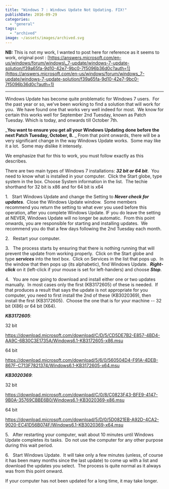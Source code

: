 ```yaml
---
title: "Windows 7 : Windows Update Not Updating. FIX!"
publishDate: 2016-09-29
categories: 
  - "general"
tags:
  - "archived"
image: ~/assets/images/archived.svg
---
```


**NB:** This is not my work, I wanted to post here for reference as it seems to work, original post : [https://answers.microsoft.com/en-us/windows/forum/windows\_7-update/windows-7-update-solution/f39a65fa-9d10-42e7-9bc0-7f5096b36d0c?auth=1](https://answers.microsoft.com/en-us/windows/forum/windows_7-update/windows-7-update-solution/f39a65fa-9d10-42e7-9bc0-7f5096b36d0c?auth=1)

* * *

Windows Update has become quite problematic for Windows 7 users.  For the past year or so, we've been working to find a solution that will work for you.  We have found one that works very well indeed for most.  We know for certain this works well for September 2nd Tuesday, known as Patch Tuesday. Which is today, and onwards till October 7th.

_**You want to ensure you get all your Windows Updating done before the next Patch Tuesday, October, 8.** _ From that point onwards, there will be a very significant change in the way Windows Update works.  Some may like it a lot.  Some may dislike it intensely.

We emphasize that for this to work, you must follow exactly as this describes.

There are two main types of Windows 7 installations: **_32 bit or 64 bit_**.  You need to know what is installed in your computer.  Click the Start globe, type system in the box. Choose System information in the list.  The techie shorthand for 32 bit is x86 and for 64 bit is x64

1.   Start Windows Update and change the Setting to **_Never check for updates_**.  Close the Windows Update window.  Some members recommend you return the setting to what ever you used before this operation, after you complete Windows Update. IF you do leave the setting at NEVER, Windows Update will no longer be automatic.  From this point onwards, you are responsible for starting and installing updates.  We recommend you do that a few days following the 2nd Tuesday each month.

2.   Restart your computer.

3.   The process starts by ensuring that there is nothing running that will prevent the update from working properly.  Click on the Start globe and type **_services_** into the text box.  Click on Services in the list that pops up.  In the window that then pops up (its alphabetic), find Windows Update.  **_Right-click_** on it (left-click if your mouse is set for left-handers) and choose **_Stop_**.

4.   You are now going to download and install either one or two updates manually.  In most cases only the first (KB3172605) of these is needed.  If that produces a result that says the update is not appropriate for you computer, you need to first install the 2nd of these (KB3020369), then install the first (KB3172605).  Choose the one that is for your machine -- 32 bit (X86) or 64 bit (X64).

**_KB3172605_**:

32 bit

https://download.microsoft.com/download/C/D/5/CD5DE7B2-E857-4BD4-AA9C-6B30C3E1735A/Windows6.1-KB3172605-x86.msu

64 bit

https://download.microsoft.com/download/5/6/0/560504D4-F91A-4DEB-867F-C713F7821374/Windows6.1-KB3172605-x64.msu

**_KB3020369_**:

32 bit

https://download.microsoft.com/download/C/0/8/C0823F43-BFE9-4147-9B0A-35769CBBE6B0/Windows6.1-KB3020369-x86.msu

64 bit

https://download.microsoft.com/download/5/D/0/5D0821EB-A92D-4CA2-9020-EC41D56B074F/Windows6.1-KB3020369-x64.msu

5.   After restarting your computer, wait about 10 minutes until Windows Update completes its tasks.  Do not use the computer for any other purpose during this wait period.

6.   Start Windows Update.  It will take only a few minutes (unless, of course it has been many months since the last update) to come up with a list and download the updates you select.  The process is quite normal as it always was from this point onward.

If your computer has not been updated for a long time, it may take longer.
